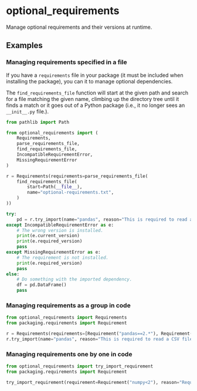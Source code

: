 # optional_requirements

Manage optional requirements and their versions at runtime.

## Examples

### Managing requirements specified in a file

If you have a `requirements` file in your package (it must be included when installing the package), you can it to
manage optional dependencies.

The `find_requirements_file` function will start at the given path and search for a file matching the given name,
climbing up the directory tree until it finds a match or it goes out of a Python package (i.e., it no longer sees an
`__init__.py` file.).

```python
from pathlib import Path

from optional_requirements import (
    Requirements,
    parse_requirements_file,
    find_requirements_file,
    IncompatibleRequirementError,
    MissingRequirementError
)

r = Requirements(requirements=parse_requirements_file(
    find_requirements_file(
        start=Path(__file__),
        name="optional-requirements.txt",
    )
))

try:
    pd = r.try_import(name="pandas", reason="This is required to read a CSV file.")
except IncompatibleRequirementError as e:
    # The wrong version is installed.
    print(e.current_version)
    print(e.required_version)
    pass
except MissingRequirementError as e:
    # The requirement is not installed.
    print(e.required_version)
    pass
else:
    # Do something with the imported dependency.
    df = pd.DataFrame()
    pass

```

### Managing requirements as a group in code

```python
from optional_requirements import Requirements
from packaging.requirements import Requirement

r = Requirements(requirements=[Requirement("pandas==2.*"), Requirement("numpy<2")])
r.try_import(name="pandas", reason="This is required to read a CSV file.")
```

### Managing requirements one by one in code

```python
from optional_requirements import try_import_requirement
from packaging.requirements import Requirement

try_import_requirement(requirement=Requirement("numpy<2"), reason="Required for quick maths.")
```
